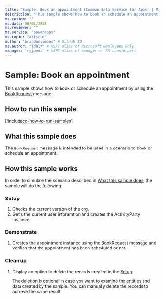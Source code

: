 ```yaml
---
title: "Sample: Book an appointment (Common Data Service for Apps) | Microsoft Docs" # Intent and product brand in a unique string of 43-59 chars including spaces
description: "This sample shows how to book or schedule an appointment " # 115-145 characters including spaces. This abstract displays in the search result.
ms.custom: ""
ms.date: 08/01/2018
ms.reviewer: ""
ms.service: "powerapps"
ms.topic: "article"
author: "brandonsimons" # GitHub ID
ms.author: "jdaly" # MSFT alias of Microsoft employees only
manager: "ryjones" # MSFT alias of manager or PM counterpart
---
```

# Sample: Book an appointment

<!-- https://docs.microsoft.com/en-us/dynamics365/customer-engagement/developer/sample-book-appointment -->

This sample shows how to book or schedule an appointment by using the [BookRequest](https://docs.microsoft.com/en-us/dotnet/api/microsoft.crm.sdk.messages.bookrequest?view=dynamics-general-ce-9) message.

## How to run this sample

[!include[cc-how-to-run-samples](../../includes/cc-how-to-run-samples.md)]

## What this sample does

The `BookRequest` message is intended to be used in a scenario to book or schedule an appointment.


## How this sample works

In order to simulate the scenario described in [What this sample does](#what-this-sample-does), the sample will do the following:

### Setup

1. Checks the current version of the org.
1. Get's the current user inforamtion and creates the ActivityParty instance.


### Demonstrate

1. Creates the appointment instance using the [BookRequest](https://docs.microsoft.com/en-us/dotnet/api/microsoft.crm.sdk.messages.bookrequest?view=dynamics-general-ce-9) message and verifies that the appointment has been scheduled or not. 

### Clean up

1. Display an option to delete the records created in the [Setup](#setup).

    The deletion is optional in case you want to examine the entities and data created by the sample. You can manually delete the records to achieve the same result.
